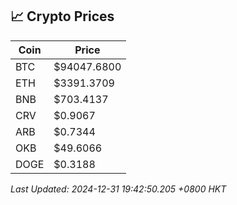 ## 📈 Crypto Prices

| Coin | Price |
| ---- | ----- |
| BTC | $94047.6800 |
| ETH | $3391.3709 |
| BNB | $703.4137 |
| CRV | $0.9067 |
| ARB | $0.7344 |
| OKB | $49.6066 |
| DOGE | $0.3188 |

_Last Updated: 2024-12-31 19:42:50.205 +0800 HKT_